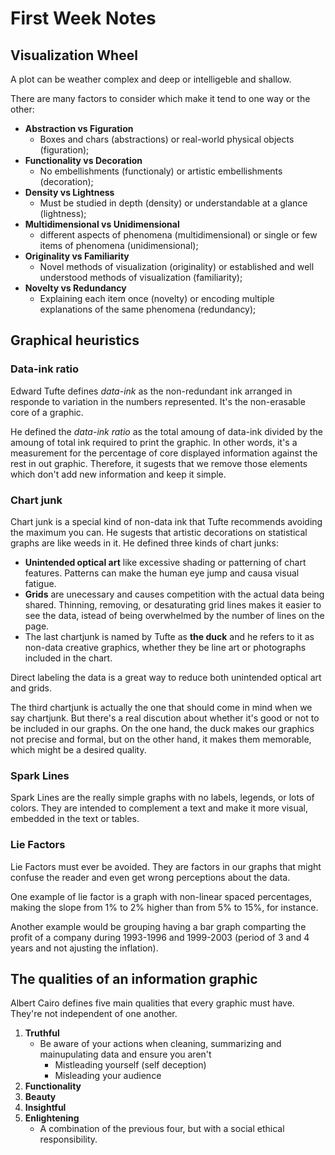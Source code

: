 # First Week Notes

## Visualization Wheel

A plot can be weather complex and deep or intelligeble and shallow.

There are many factors to consider which make it tend to one way or the other:

* **Abstraction vs Figuration**
  * Boxes and chars (abstractions) or real-world physical objects (figuration);
* **Functionality vs Decoration**
  * No embellishments (functionaly) or artistic embellishments (decoration);
* **Density vs Lightness**
  * Must be studied in depth (density) or understandable at a glance
    (lightness);
* **Multidimensional vs Unidimensional**
  * different aspects of phenomena (multidimensional) or single or few items of
    phenomena (unidimensional);
* **Originality vs Familiarity**
  * Novel methods of visualization (originality) or established and well
    understood methods of visualization (familiarity);
* **Novelty vs Redundancy**
  * Explaining each item once (novelty) or encoding multiple explanations of the
    same phenomena (redundancy);

## Graphical heuristics

### Data-ink ratio

Edward Tufte defines *data-ink* as the non-redundant ink arranged in responde to
variation in the numbers represented. It's the non-erasable core of a graphic.

He defined the *data-ink ratio* as the total amoung of data-ink divided by the
amoung of total ink required to print the graphic. In other words, it's a
measurement for the percentage of core displayed information against the rest in
out graphic. Therefore, it sugests that we remove those elements which don't add
new information and keep it simple.

### Chart junk

Chart junk is a special kind of non-data ink that Tufte recommends avoiding the
maximum you can. He sugests that artistic decorations on statistical graphs are
like weeds in it. He defined three kinds of chart junks:

* **Unintended optical art** like excessive shading or patterning of chart
  features. Patterns can make the human eye jump and causa visual fatigue.
* **Grids** are unecessary and causes competition with the actual data being
  shared. Thinning, removing, or desaturating grid lines makes it easier to see
  the data, istead of being overwhelmed by the number of lines on the page.
* The last chartjunk is named by Tufte as **the duck** and he refers to it as
  non-data creative graphics, whether they be line art or photographs included
  in the chart.

Direct labeling the data is a great way to reduce both unintended optical art
and grids.

The third chartjunk is actually the one that should come in mind when we say
chartjunk. But there's a real discution about whether it's good or not to be
included in our graphs. On the one hand, the duck makes our graphics not precise
and formal, but on the other hand, it makes them memorable, which might be a
desired quality.

### Spark Lines

Spark Lines are the really simple graphs with no labels, legends, or lots of
colors. They are intended to complement a text and make it more visual,
embedded in the text or tables.

### Lie Factors

Lie Factors must ever be avoided. They are factors in our graphs that might
confuse the reader and even get wrong perceptions about the data.

One example of lie factor is a graph with non-linear spaced percentages,
making the slope from 1% to 2% higher than from 5% to 15%, for instance.

Another example would be grouping having a bar graph comparting the profit of a
company during 1993-1996 and 1999-2003 (period of 3 and 4 years and not ajusting
the inflation).

## The qualities of an information graphic

Albert Cairo defines five main qualities that every graphic must have. They're
not independent of one another.

1. **Truthful**
    * Be aware of your actions when cleaning, summarizing and mainupulating data
      and ensure you aren't
        * Mistleading yourself (self deception)
        * Misleading your audience
1. **Functionality**
1. **Beauty**
1. **Insightful**
1. **Enlightening**
    * A combination of the previous four, but with a social ethical
      responsibility.
